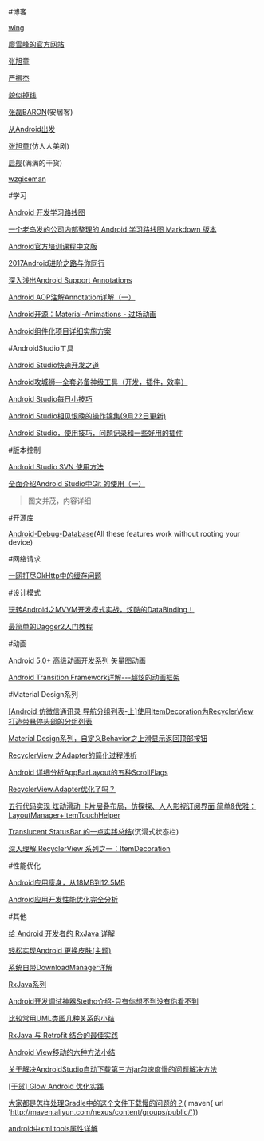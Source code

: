 #博客

[wing](http://androidwing.net/)

[廖雪峰的官方网站](http://www.liaoxuefeng.com/)

[张旭童](http://my.csdn.net/zxt0601)

[严振杰](http://my.csdn.net/yanzhenjie1003)

[貌似掉线](http://my.csdn.net/maosidiaoxian)

[张磊BARON](http://my.csdn.net/baron_leizhang)(安居客)

[从Android出发](http://www.cnblogs.com/woaixingxing/)

[张旭童](http://my.csdn.net/zxt0601)(仿人人美剧)

[启舰](http://blog.csdn.net/harvic880925?viewmode=contents)(满满的干货)

[wzgiceman](http://blog.csdn.net/wzgiceman?viewmode=contents)

#学习

[Android 开发学习路线图](https://www.diycode.cc/topics/117)

[一个老鸟发的公司内部整理的 Android 学习路线图 Markdown 版本](https://www.diycode.cc/topics/122)

[Android官方培训课程中文版](http://hukai.me/android-training-course-in-chinese/index.html)

[2017Android进阶之路与你同行](http://www.jianshu.com/p/c0ec2a7fc26a)

[深入浅出Android Support Annotations](https://asce1885.gitbooks.io/android-rd-senior-advanced/content/shen_ru_qian_chu_android_support_annotations.html)

[Android AOP注解Annotation详解（一）](http://www.jb51.net/article/107659.htm)

[Android开源：Material-Animations - 过场动画](http://www.open-open.com/lib/view/open1487316138259.html)

[Android组件化项目详细实施方案](http://blog.csdn.net/guiying712/article/details/55213884)

#AndroidStudio工具

[Android Studio快速开发之道](http://blog.csdn.net/yissan/article/details/53374437)

[Android攻城狮—全套必备神级工具（开发，插件，效率）](http://www.jianshu.com/p/0911efbf8009)

[Android Studio每日小技巧](http://www.jianshu.com/p/a40fc225c337?utm_campaign=hugo&utm_medium=reader_share&utm_content=note&utm_source=qq)

[Android Studio相见恨晚的操作锦集(9月22日更新)](http://www.jianshu.com/p/bc8f6bfe12c6)

[Android Studio，使用技巧，问题记录和一些好用的插件](http://www.jianshu.com/p/e8d92dc3d806)

#版本控制

[Android Studio SVN 使用方法](http://blog.csdn.net/android_study_ok/article/details/51387677)

[ 全面介绍Android Studio中Git 的使用（一）](http://blog.csdn.net/gao_chun/article/details/49817229/)
> 图文并茂，内容详细

#开源库

[Android-Debug-Database](https://github.com/amitshekhariitbhu/Android-Debug-Database)(All these features work without rooting your device)

#网络请求

[一网打尽OkHttp中的缓存问题](http://blog.csdn.net/u012702547/article/details/53143322)

#设计模式

[玩转Android之MVVM开发模式实战，炫酷的DataBinding！](http://blog.csdn.net/u012702547/article/details/52077515)

[最简单的Dagger2入门教程](http://blog.csdn.net/lisdye2/article/details/51942511)

#动画 

[Android 5.0+ 高级动画开发系列 矢量图动画](http://blog.csdn.net/smartbetter/article/details/54708200)

[Android Transition Framework详解---超炫的动画框架](http://www.jianshu.com/p/e497123652b5#)

#Material Design系列

[[Android 仿微信通讯录 导航分组列表-上]使用ItemDecoration为RecyclerView打造带悬停头部的分组列表](http://blog.csdn.net/zxt0601/article/details/52355199)

[Material Design系列，自定义Behavior之上滑显示返回顶部按钮](http://blog.csdn.net/yanzhenjie1003/article/details/51941288)

[RecyclerView 之Adapter的简化过程浅析](http://www.jianshu.com/p/3e60147523e1)

[Android 详细分析AppBarLayout的五种ScrollFlags](http://www.jianshu.com/p/7caa5f4f49bd)

[RecyclerView.Adapter优化了吗？](http://www.jianshu.com/p/411ab861034f)

[五行代码实现 炫动滑动 卡片层叠布局，仿探探、人人影视订阅界面 简单&优雅：LayoutManager+ItemTouchHelper](http://www.jianshu.com/p/9ccbee36aa71)

[Translucent StatusBar 的一点实践总结](http://codpoe.me/2016/08/08/translucent-statusbar/)(沉浸式状态栏)

[深入理解 RecyclerView 系列之一：ItemDecoration](https://blog.piasy.com/2016/03/26/Insight-Android-RecyclerView-ItemDecoration/)

#性能优化

[Android应用瘦身，从18MB到12.5MB](http://blog.coderclock.com/2017/01/24/android/Android%E5%BA%94%E7%94%A8%E7%98%A6%E8%BA%AB%EF%BC%8C%E4%BB%8E18MB%E5%88%B012.5MB/)

[Android应用开发性能优化完全分析](http://blog.csdn.net/yanbober/article/details/48394201)

#其他

[给 Android 开发者的 RxJava 详解](http://gank.io/post/560e15be2dca930e00da1083)

[轻松实现Android 更换皮肤(主题)](http://blog.csdn.net/yuanzeyao/article/details/42390431)

[系统自带DownloadManager详解](http://blog.csdn.net/u012209506/article/details/56012744
)

[RxJava系列](https://zhuanlan.zhihu.com/p/20687178)

[Android开发调试神器Stetho介绍-只有你想不到没有你看不到](http://www.jianshu.com/p/a7fdcb2641e8)

[比较常用UML类图几种关系的小结](http://www.jb51.net/article/73358.htm)

[RxJava 与 Retrofit 结合的最佳实践](http://gank.io/post/56e80c2c677659311bed9841)

[Android View移动的六种方法小结](http://www.jb51.net/article/76565.htm#comments)

[ 关于解决AndroidStudio自动下载第三方jar包速度慢的问题解决方法](http://blog.csdn.net/u012073643/article/details/66480579)

[[干货] Glow Android 优化实践](http://www.jianshu.com/p/a8b5278cdbcd)

[大家都是怎样处理Gradle中的这个文件下载慢的问题的？](https://www.zhihu.com/question/37810416/answer/153168766)( maven{ url 'http://maven.aliyun.com/nexus/content/groups/public/'})


[android中xml tools属性详解](http://www.jcodecraeer.com/a/anzhuokaifa/androidkaifa/2015/0309/2567.html)